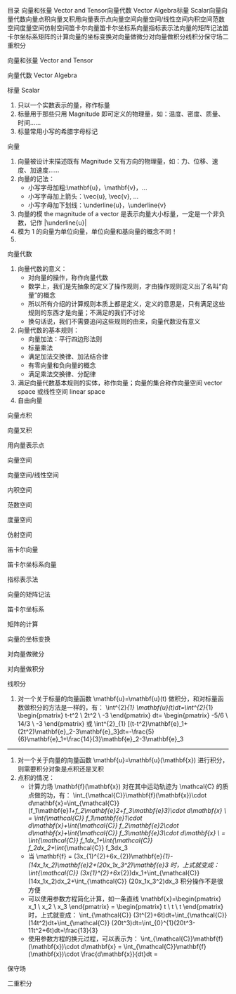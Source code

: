 目录 向量和张量 Vector and Tensor向量代数 Vector Algebra标量 Scalar向量向量代数向量点积向量叉积用向量表示点向量空间向量空间/线性空间内积空间范数空间度量空间仿射空间笛卡尔向量笛卡尔坐标系向量指标表示法向量的矩阵记法笛卡尔坐标系矩阵的计算向量的坐标变换对向量做微分对向量做积分线积分保守场二重积分

向量和张量 Vector and Tensor

向量代数 Vector Algebra

标量 Scalar

1. 只以一个实数表示的量，称作标量
2. 标量用于那些只用 Magnitude 即可定义的物理量，如：温度、密度、质量、时间…… 
3. 标量常用小写的希腊字母标记

向量

1. 向量被设计来描述既有 Magnitude 又有方向的物理量，如：力、位移、速度、加速度……
2. 向量的记法：
   - 小写字母加粗:\mathbf{u}，\mathbf{v}，...
   - 小写字母加上箭头：\vec{u}, \vec{v}, ...
   - 小写字母加下划线：\underline{u}，\underline{v} 
3. 向量的模 the magnitude of a vector 是表示向量大小标量，一定是一个非负数，记作 |\underline{u}|
4. 模为 1 的向量为单位向量，单位向量和基向量的概念不同！
5. 

向量代数

1. 向量代数的意义：
   - 对向量的操作，称作向量代数
   - 数学上，我们是先抽象的定义了操作规则，才由操作规则定义出了名叫“向量”的概念
   - 所以所有介绍的计算规则本质上都是定义，定义的意思是，只有满足这些规则的东西才是向量；不满足的我们不讨论
   - 换句话说，我们不需要追问这些规则的由来，向量代数没有意义
2. 向量代数的基本规则：
   - 向量加法：平行四边形法则
   - 标量乘法
   - 满足加法交换律、加法结合律
   - 有零向量和负向量的概念
   - 满足乘法交换律、分配律
3. 满足向量代数基本规则的实体，称作向量；向量的集合称作向量空间 vector space 或线性空间 linear space
4. 自由向量

向量点积

向量叉积

用向量表示点

向量空间

向量空间/线性空间

内积空间

范数空间

度量空间

仿射空间

笛卡尔向量

笛卡尔坐标系向量

指标表示法

向量的矩阵记法

笛卡尔坐标系

矩阵的计算

向量的坐标变换

对向量做微分

对向量做积分

线积分

1. 对一个关于标量的向量函数 \mathbf{u}=\mathbf{u}(t) 做积分，和对标量函数做积分的方法是一样的，有：
   \int^{2}_{1} \mathbf{u}(t)dt=\int^{2}_{1} \begin{pmatrix} t-t^2 \\ 2t^2 \\ -3 \end{pmatrix} dt= \begin{pmatrix} -5/6 \\ 14/3 \\ -3 \end{pmatrix}
   或
   \int^{2}_{1} [(t-t^2)\mathbf{e}_1+(2t^2)\mathbf{e}_2-3\mathbf{e}_3]dt=-\frac{5}{6}\mathbf{e}_1+\frac{14}{3}\mathbf{e}_2-3\mathbf{e}_3

---

1. 对一个关于向量的向量函数 \mathbf{u}=\mathbf{u}(\mathbf{x}) 进行积分，则需要积分对象是点积还是叉积
2. 点积的情况：
   - 计算力场 \mathbf{f}(\mathbf{x}) 对在其中运动轨迹为 \mathcal{C} 的质点做的功，有：
   \int_{\mathcal{C}}\mathbf{f}(\mathbf{x})\cdot d\mathbf{x}=\int_{\mathcal{C}}(f_1\mathbf{e}_1+f_2\mathbf{e}_2+f_3\mathbf{e}_3)\cdot d\mathbf{x} \\ 
= \int_{\mathcal{C}} f_1\mathbf{e}_1\cdot d\mathbf{x}+\int_{\mathcal{C}} f_2\mathbf{e}_2\cdot d\mathbf{x}+\int_{\mathcal{C}} f_3\mathbf{e}_3\cdot d\mathbf{x} \\ 
=  \int_{\mathcal{C}} f_1dx_1+\int_{\mathcal{C}} f_2dx_2+\int_{\mathcal{C}} f_3dx_3
   - 当  \mathbf{f} = (3x_{1}^{2}+6x_{2})\mathbf{e}_{1}-(14x_1x_2)\mathbf{e}_2+(20x_1x_3^2)\mathbf{e}_3 时，上式就变成：
     \int_{\mathcal{C}} (3x_{1}^{2}+6x_{2})dx_1+\int_{\mathcal{C}} (14x_1x_2)dx_2+\int_{\mathcal{C}} (20x_1x_3^2)dx_3
     积分操作不是很方便
   - 可以使用参数方程简化计算，如一条直线  \mathbf{x}=\begin{pmatrix} x_1 \\ x_2 \\ x_3 \end{pmatrix} = \begin{pmatrix} t \\ t \\ t \end{pmatrix} 时，上式就变成：
     \int_{\mathcal{C}} (3t^{2}+6t)dt+\int_{\mathcal{C}} (14t^2)dt+\int_{\mathcal{C}} (20t^3)dt=\int_{0}^{1}(20t^3-11t^2+6t)dt=\frac{13}{3}
   - 使用参数方程的换元过程，可以表示为：
     \int_{\mathcal{C}}\mathbf{f}(\mathbf{x})\cdot d\mathbf{x}
= \int_{\mathcal{C}}\mathbf{f}(\mathbf{x})\cdot \frac{d\mathbf{x}}{dt}dt =









保守场

二重积分


